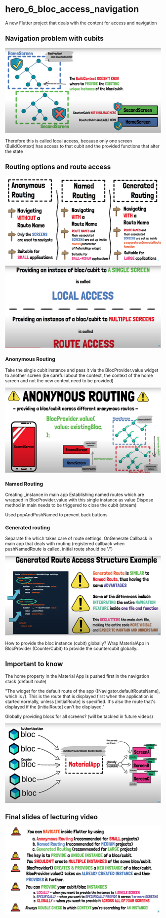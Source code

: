 # hero_6_bloc_access_navigation

A new Flutter project that deals with the content for access and navigation

## Navigation problem with cubits

![](2022-12-24-12-37-17.png)

Therefore this is called local access, because only one screen (BuildContext) has access to that cubit and the provided functions that alter the state 

## Routing options and route access

![](2022-12-24-13-09-55.png)

![](2022-12-24-13-06-29.png) 

### Anonymous Routing

Take the single cubit instance and pass it via the BlocProvider.value widget to another screen
(be careful about the context, the context of the home screen and not the new context need to be provided)

![](2022-12-25-09-54-36.png)

### Named Routing

Creating _instance in main app 
Establishing named routes which are wrapped in BlocProvider.value with this single instance as value
Dispose method in main needs to be triggered to close the cubit (stream)

Used popAndPushNamed to prevent back buttons

### Generated routing

Separate file which takes care of route settings.
OnGenerate Callback in main app that deals with routing (registered callback when pushNamedRoute is called, initial route should be '/')

![](2022-12-25-10-41-44.png) 

How to provide the bloc instance (cubit) globally?
Wrap MaterialApp in BlocProvider (CounterCubit) to provide the countercubit globally..

## Important to know 

The home property in the Material App is pushed first in the navigation stack (default route)

"The widget for the default route of the app ([Navigator.defaultRouteName], which is /).
This is the route that is displayed first when the application is started normally, unless [initialRoute] is specified. It's also the route that's displayed if the [initialRoute] can't be displayed."

Globally providing blocs for all screens? (will be tackled in future videos)

![](2022-12-26-10-33-10.png)


## Final slides of lecturing video

![](2022-12-29-21-38-58.png)